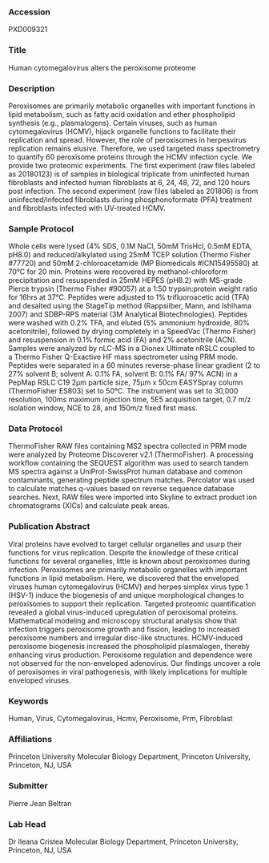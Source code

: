 ### Accession
PXD009321

### Title
Human cytomegalovirus alters the peroxisome proteome

### Description
Peroxisomes are primarily metabolic organelles with important functions in lipid metabolism, such as fatty acid oxidation and ether phospholipid synthesis (e.g., plasmalogens). Certain viruses, such as human cytomegalovirus (HCMV), hijack organelle functions to facilitate their replication and spread. However, the role of peroxisomes in herpesvirus replication remains elusive. Therefore, we used targeted mass spectrometry to quantify 60 peroxisome proteins through the HCMV infection cycle. We provide two proteomic experiments. The first experiment (raw files labeled as 20180123) is of samples in biological triplicate from uninfected human fibroblasts and infected human fibroblasts at 6, 24, 48, 72, and 120 hours post infection. The second experiment (raw files labeled as 201806) is from uninfected/infected fibroblasts during phosphonoformate (PFA) treatment and fibroblasts infected with UV-treated HCMV.

### Sample Protocol
Whole cells were lysed (4% SDS, 0.1M NaCl, 50mM TrisHcl, 0.5mM EDTA, pH8.0) and reduced/alkylated using 25mM TCEP solution (Thermo Fisher #77720) and 50mM 2-chloroacetamide (MP Biomedicals #ICN15495580) at 70°C for 20 min. Proteins were recovered by methanol-chloroform precipitation and resuspended in 25mM HEPES (pH8.2) with MS-grade Pierce trypsin (Thermo Fisher #90057) at a 1:50 trypsin:protein weight ratio for 16hrs at 37°C. Peptides were adjusted to 1% trifluoroacetic acid (TFA) and desalted using the StageTip method (Rappsilber, Mann, and Ishihama 2007) and SDBP-RPS material (3M Analytical Biotechnologies). Peptides were washed with 0.2% TFA, and eluted (5% ammonium hydroxide, 80% acetonitrile), followed by drying completely in a SpeedVac (Thermo Fisher) and resuspension in 0.1% formic acid (FA) and 2% acetonitrile (ACN). Samples were analyzed by nLC-MS in a Dionex Ultimate nRSLC coupled to a Thermo Fisher Q-Exactive HF mass spectrometer using PRM mode. Peptides were separated in a 60 minutes reverse-phase linear gradient (2 to 27% solvent B; solvent A: 0.1% FA, solvent B: 0.1% FA/ 97% ACN) in a PepMap RSLC C19 2μm particle size, 75μm x 50cm EASYSpray column (ThermoFisher ES803) set to 50°C. The instrument was set to 30,000 resolution, 100ms maximum injection time, 5E5 acquisition target, 0.7 m/z isolation window, NCE to 28, and 150m/z fixed first mass.

### Data Protocol
ThermoFisher RAW files containing MS2 spectra collected in PRM mode were analyzed by Proteome Discoverer v2.1 (ThermoFisher). A processing workflow containing the SEQUEST algorithm was used to search tandem MS spectra against a UniProt-SwissProt human database and common contaminants, generating peptide spectrum matches. Percolator was used to calculate matches q-values based on reverse sequence database searches. Next, RAW files were imported into Skyline to extract product ion chromatograms (XICs) and calculate peak areas.

### Publication Abstract
Viral proteins have evolved to target cellular organelles and usurp their functions for virus replication. Despite the knowledge of these critical functions for several organelles, little is known about peroxisomes during infection. Peroxisomes are primarily metabolic organelles with important functions in lipid metabolism. Here, we discovered that the enveloped viruses human cytomegalovirus (HCMV) and herpes simplex virus type 1 (HSV-1) induce the biogenesis of and unique morphological changes to peroxisomes to support their replication. Targeted proteomic quantification revealed a global virus-induced upregulation of peroxisomal proteins. Mathematical modeling and microscopy structural analysis show that infection triggers peroxisome growth and fission, leading to&#xa0;increased peroxisome numbers and irregular disc-like structures. HCMV-induced peroxisome biogenesis increased the phospholipid plasmalogen, thereby enhancing virus production. Peroxisome regulation and dependence were not observed for the non-enveloped adenovirus. Our findings uncover a role of peroxisomes in viral pathogenesis, with likely implications for multiple enveloped viruses.

### Keywords
Human, Virus, Cytomegalovirus, Hcmv, Peroxisome, Prm, Fibroblast

### Affiliations
Princeton University
Molecular Biology Department, Princeton University, Princeton, NJ, USA

### Submitter
Pierre Jean Beltran

### Lab Head
Dr Ileana Cristea
Molecular Biology Department, Princeton University, Princeton, NJ, USA


